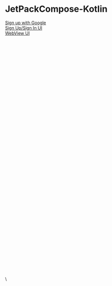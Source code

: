 # JetPackCompose-Kotlin
[Sign up with Google]()\
[Sign Up/Sign In UI]()\
[WebView UI](3-WebViewUI)\
[]()\
[]()\
[]()\
[]()\
[]()\
[]()\
[]()\
[]()\
[]()\
[]()\
[]()\
[]()\
[]()\
[]()\
[]()\
[]()\
[]()\
[]()\
[]()\
[]()\
[]()\
[]()\
[]()\
[]()\
[]()\
[]()\
[]()\
[]()\
[]()\
[]()\
[]()\
[]()\
[]()\
[]()\
[]()\
[]()\
[]()\
[]()\
[]()\
[]()\
[]()\
[]()\
[]()\
[]()\
[]()\
[]()\
[]()\